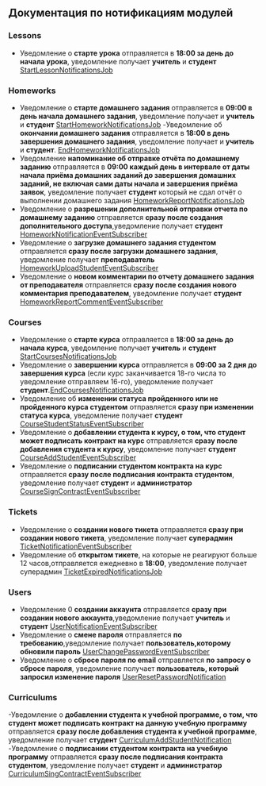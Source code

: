 ## Документация по нотификациям модулей

### Lessons

- Уведомление о **старте урока** отправляется в **18:00 за день до начала урока**, уведомление получает **учитель** и **студент** [StartLessonNotificationsJob](../Modules/Lessons/Jobs/StartLessonNotificationsJob.php)

### Homeworks

- Уведомление о **старте домашнего задания** отправляется в **09:00 в день начала домашнего задания**, уведомление получает и **учитель** и
  **студент** [StartHomeworkNotificationsJob](../Modules/Homeworks/Jobs/StartHomeworkNotificationsJob.php)
-Уведомление об **окончании домашнего задания** отправляется в **18:00 в день завершения домашнего задания**, уведомление получает и **учитель** и
    **студент**. [EndHomeworkNotificationsJob](../Modules/Homeworks/Jobs/EndHomeworkNotificationsJob.php)
- Уведомление  **напоминание об отправке отчёта по домашнему заданию** отправляется в **09:00 каждый 
    день в интервале от даты начала приёма домашних заданий до завершения домашних заданий, не включая сами даты начала и завершения приёма заявок**, 
    уведомление получает **студент** который не сдал отчёт о выполнении домашнего задания 
    [HomeworkReportNotificationsJob](../Modules/Homeworks/Jobs/HomeworkReportNotificationsJob.php)
- Уведомление о **разрешении дополнительной отправки отчета по домашнему заданию** отправляется **сразу после создания дополнительного доступа**,уведомление получает **студент**
  [HomeworkNotificationEventSubscriber](../Modules/Homeworks/Listeners/HomeworkNotificationEventSubscriber.php)
- Уведомление о **загрузке домашнего задания студентом** отправляется **сразу после загрузки домашнего задания**, уведомление получает **преподаватель**
  [HomeworkUploadStudentEventSubscriber](../Modules/Homeworks/Listeners/HomeworkReportUploadedEventSubscriber.php)
- Уведомление о **новом комментарии  по отчету домашнего задания от преподавателя** отправляется **сразу после создания нового комментария преподавателем**, уведомление получает **студент**
  [HomeworkReportCommentEventSubscriber](../Modules/Homeworks/Listeners/HomeworkReportCommentEventSubscriber.php)

### Courses

- Уведомление о **старте курса** отправляется в **18:00 за день до начала курса**, уведомление получает **учитель** и **студент** [StartCoursesNotificationsJob](../Modules/Courses/Jobs/StartCoursesNotificationsJob.php)
- Уведомление о **завершении курса** отправляется в **09:00 за 2 дня до завершения курса** (если курс заканчивается 18-го числа то уведомление отправляем 16-го), уведомление получает **студент**.[EndCoursesNotificationsJob](../Modules/Courses/Jobs/EndCoursesNotificationsJob.php)
- Уведомление об **изменении статуса пройденного или не пройденного курса студентом** отправляется **сразу при изменении статуса курса**, уведомление получает **студент**
  [CourseStudentStatusEventSubscriber](../Modules/Courses/Listeners/CourseStudentStatusEventSubscriber.php)
- Уведомление о **добавлении студента к курсу, о том, что студент может подписать контракт на курс** отправляется **сразу после добавления студента к курсу**, уведомление получает **студент**
  [CourseAddStudentEventSubscriber ](../Modules/Courses/Listeners/CourseAddStudentEventSubscriber.php)
- Уведомление о **подписании студентом контракта на курс** отправляется **сразу после подписания контракта студентом**, уведомление получает **студент** и **администратор**
  [CourseSignContractEventSubscriber](../Modules/Courses/Listeners/CourseSignContractEventSubscriber.php)

### Tickets

- Уведомление о **создании нового тикета** отправляется  **сразу при создании нового тикета**, уведомление получает **суперадмин**
  [TicketNotificationEventSubscriber](../Modules/Tickets/Listeners/TicketNotificationEventSubscriber.php)
- Уведомление об **открытом тикете**, на которые не реагируют больше 12 часов,отправляется ежедневно в **18:00**, уведомление получает суперадмин
  [TicketExpiredNotificationsJob](../Modules/Tickets/Jobs/TicketExpiredNotificationsJob.php)

### Users

- Уведомление 0 **создании аккаунта** отправляется **сразу при создании нового аккаунта**,уведомление получает **учитель** и **студент**
  [UserNotificationEventSubscriber](../Modules/Users/Listeners/UserNotificationEventSubscriber.php)
- Уведомление о **смене пароля** отправляется **по требованию**,уведомление получает **пользователь,которому обновили пароль**
  [UserChangePasswordEventSubscriber](../Modules/Users/Listeners/UserChangePasswordEventSubscriber.php)
- Уведомление о **сбросе пароля по email** отправляется **по запросу о сбросе пароля**, уведомление получает **пользователь, который запросил изменение пароля**
  [UserResetPasswordNotification ](../Modules/Users/Notifications/UserResetPasswordNotification.php)

### Curriculums

-Уведомление о **добавлении студента к учебной программе, о том, что студент может подписать контракт на данную учебную программу** 
 отправляется **сразу после добавления студента к учебной программе**, уведомление получает **студент**
 [CurriculumAddStudentNotification ](../Modules/Curriculums/Notifications/CurriculumAddStudentNotification.php)
-Уведомление о **подписании студентом контракта на учебную программу** отправляется **сразу после подписания контракта студентом**, уведомление получает **студент** и **администратор**
[CurriculumSingContractEventSubscriber](../Modules/Curriculums/Listeners/CurriculumSingContractEventSubscriber.php)

